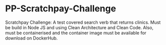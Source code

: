 # PP-Scratchpay-Challenge
Scratchpay Challenge: A test covered search verb that returns clinics. Must be build in Node JS and using Clean Architecture and Clean Code. Also, must be containerised and the container image must be available for download on DockerHub.
